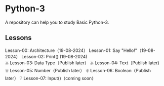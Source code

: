 # Python-3
A repository can help you to study Basic Python-3.
## Lessons
Lesson-00: Architecture（19-08-2024）
Lesson-01: Say "Hello!"（19-08-2024）
Lesson-02: Print() (19-08-2024)         
❇️ Lesson-03: Data Type（Publish later）
❇️ Lesson-04: Text（Publish later)
❇️ Lesson-05: Number（Publish later）
❇️ Lesson-06: Boolean（Publish later）
❔️ Lesson-07: Input()（coming soon）
